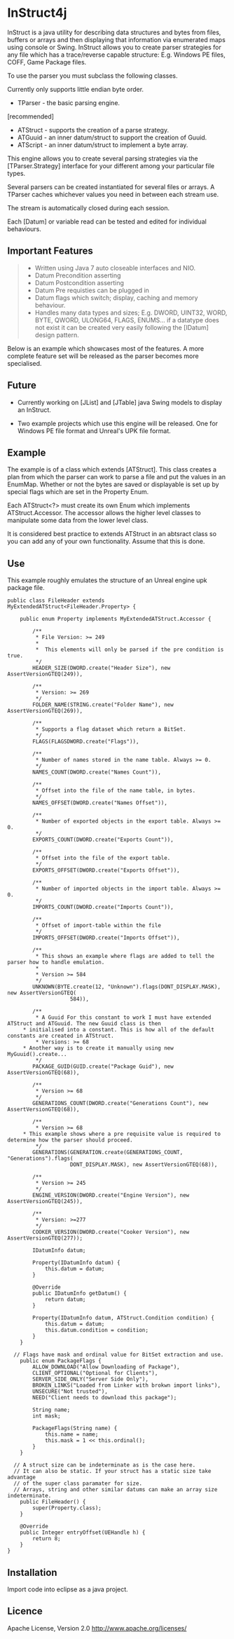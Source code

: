 InStruct4j
==========

InStruct is a java utility for describing data structures and bytes from files, buffers or arrays and then displaying 
that information via enumerated maps using console or Swing. InStruct allows you to create parser strategies for any 
file which has a trace/reverse capable structure: E.g. Windows PE files, COFF, Game Package files.

To use the parser you must subclass the following classes.

Currently only supports little endian byte order.
  - TParser - the basic parsing engine. 

  [recommended]
  - ATStruct - supports the creation of a parse strategy.
  - ATGuuid - an inner datum/struct to support the creation of Guuid.
  - ATScript - an inner datum/struct to implement a byte array.

This engine allows you to create several parsing strategies via the [TParser.Strategy] interface for your different
among your particular file types. 

Several parsers can be created instantiated for several files or arrays. A TParser caches whichever values you need in 
between each stream use. 

The stream is automatically closed during each session.

Each [Datum] or variable read can be tested and edited for individual behaviours.

Important Features
-----
> - Written using Java 7 auto closeable interfaces and NIO.
> - Datum Precondition asserting
> - Datum Postcondition asserting
> - Datum Pre requisties can be plugged in
> - Datum flags which switch; display, caching and memory behaviour.
> - Handles many data types and sizes; E.g. DWORD, UINT32, WORD, BYTE, QWORD, ULONG64, FLAGS, ENUMS... if a datatype 
does not exist it can be created very easily following the [IDatum] design pattern.

Below is an example which showcases most of the features.  A more complete feature set will be released as the parser 
becomes more specialised. 

Future
---

* Currently working on [JList] and [JTable] java Swing models to display an InStruct. 

* Two example projects which use this engine will be released. One for Windows PE file format 
and Unreal's UPK file format.

Example
---

The example is of a class which extends [ATStruct]. This class creates a plan from which the parser can work to parse a file and put the values in an EnumMap. Whether or not the bytes are saved or displayable is set up by special flags which are set in the Property Enum.

Each ATStruct<?> must create its own Enum which implements ATStruct.Accessor. The accessor allows the higher level classes to manipulate some data from the lower level class.

It is considered best practice to extends ATStruct in an abtsract class so you can add any of your own functionality. Assume that this is done.

Use
---

This example roughly emulates the structure of an Unreal engine upk package file.

    public class FileHeader extends MyExtendedATStruct<FileHeader.Property> {
        	
    	public enum Property implements MyExtendedATStruct.Accessor {
    		
    		/**
    		 * File Version: >= 249
    		 * 
             *  This elements will only be parsed if the pre condition is true.  
    		 */
    		HEADER_SIZE(DWORD.create("Header Size"), new AssertVersionGTEQ(249)),
    		
    		/**
    		 * Version: >= 269
    		 */
    		FOLDER_NAME(STRING.create("Folder Name"), new AssertVersionGTEQ(269)),
    		
    		/**
    		 * Supports a flag dataset which return a BitSet.
    		 */
    		FLAGS(FLAGSDWORD.create("Flags")),
    		
    		/**
    		 * Number of names stored in the name table. Always >= 0.
    		 */
    		NAMES_COUNT(DWORD.create("Names Count")),
    		
    		/**
    		 * Offset into the file of the name table, in bytes.
    		 */
    		NAMES_OFFSET(DWORD.create("Names Offset")),
    		
    		/**
    		 * Number of exported objects in the export table. Always >= 0.
    		 */
    		EXPORTS_COUNT(DWORD.create("Exports Count")),
    		
    		/**
    		 * Offset into the file of the export table.
    		 */
    		EXPORTS_OFFSET(DWORD.create("Exports Offset")),
    		
    		/**
    		 * Number of imported objects in the import table. Always >= 0.
    		 */
    		IMPORTS_COUNT(DWORD.create("Imports Count")),
    		
    		/**
    		 * Offset of import-table within the file
    		 */
    		IMPORTS_OFFSET(DWORD.create("Imports Offset")),
    				
    		/**
    		 * This shows an example where flags are added to tell the parser how to handle emulation.
    		 * 
    		 * Version >= 584
    		 */
    		UNKNOWN(BYTE.create(12, "Unknown").flags(DONT_DISPLAY.MASK), new AssertVersionGTEQ(
    					584)),
    		
    		/**
    		 * A Guuid For this constant to work I must have extended ATStruct and ATGuuid. The new Guuid class is then       
         * initialised into a constant. This is how all of the default constants are created in ATStruct.
    		 * Versions: >= 68
         * Another way is to create it manually using new MyGuuid().create...
    		 */
    		PACKAGE_GUID(GUID.create("Package Guid"), new AssertVersionGTEQ(68)),
    		
    		/**
    		 * Version >= 68
    		 */
    		GENERATIONS_COUNT(DWORD.create("Generations Count"), new AssertVersionGTEQ(68)),
    		
    		/**
    		 * Version >= 68
         * This example shows where a pre requisite value is required to determine how the parser should proceed.
    		 */
    		GENERATIONS(GENERATION.create(GENERATIONS_COUNT, "Generations").flags(
    					DONT_DISPLAY.MASK), new AssertVersionGTEQ(68)),
    		
    		/**
    		 * Version >= 245
    		 */
    		ENGINE_VERSION(DWORD.create("Engine Version"), new AssertVersionGTEQ(245)),
    		
    		/**
    		 * Version: >=277
    		 */
    		COOKER_VERSION(DWORD.create("Cooker Version"), new AssertVersionGTEQ(277));
    		
    		IDatumInfo datum;
    		
    		Property(IDatumInfo datum) {
    			this.datum = datum;
    		}
    		
    		@Override
    		public IDatumInfo getDatum() {
    			return datum;
    		}
    		
    		Property(IDatumInfo datum, ATStruct.Condition condition) {
    			this.datum = datum;
    			this.datum.condition = condition;
    		}	
    	}
        
      // Flags have mask and ordinal value for BitSet extraction and use.
    	public enum PackageFlags {
    		ALLOW_DOWNLOAD("Allow Downloading of Package"),
    		CLIENT_OPTIONAL("Optional for Clients"),
    		SERVER_SIDE_ONLY("Server Side Only"),
    		BROKEN_LINKS("Loaded from Linker with brokwn import links"),
    		UNSECURE("Not trusted"),
    		NEED("Client needs to download this package");
    		
    		String name;
    		int mask;
    		
    		PackageFlags(String name) {
    			this.name = name;
    			this.mask = 1 << this.ordinal();
    		}
    	}
    	
      // A struct size can be indeterminate as is the case here. 
      // It can also be static. If your struct has a static size take advantage
      // of the super class paramater for size.
      // Arrays, string and other similar datums can make an array size indeterminate.
    	public FileHeader() {
    		super(Property.class);
    	}
    	
    	@Override
    	public Integer entryOffset(UEHandle h) {
    		return 8;
    	}	
    }

Installation
-----

Import code into eclipse as a java project. 

Licence
-----

Apache License, Version 2.0
http://www.apache.org/licenses/






